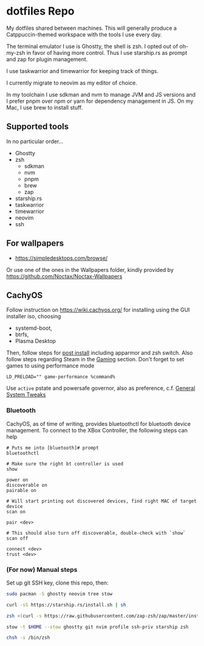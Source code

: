 # dotfiles Repo

My dotfiles shared between machines. This will generally produce a Catppuccin-themed workspace with the tools I use every day.

The terminal emulator I use is Ghostty, the shell is zsh. I opted out of oh-my-zsh in favor of having more control.
Thus I use starship.rs as prompt and zap for plugin management.

I use taskwarrior and timewarrior for keeping track of things.

I currently migrate to neovim as my editor of choice.

In my toolchain I use sdkman and nvm to manage JVM and JS versions and I prefer pnpm over npm or yarn for dependency management in JS.
On my Mac, I use brew to install stuff.

## Supported tools

In no particular order...

- Ghostty
- zsh
  - sdkman
  - nvm
  - pnpm
  - brew
  - zap
- starship.rs
- taskwarrior
- timewarrior
- neovim
- ssh

## For wallpapers

- https://simpledesktops.com/browse/

Or use one of the ones in the Wallpapers folder, kindly provided by https://github.com/Noctax/Noctax-Wallpapers

## CachyOS

Follow instruction on https://wiki.cachyos.org/ for installing using the GUI installer iso, choosing 
- systemd-boot,
- btrfs,
- Plasma Desktop

Then, follow steps for [post install](https://wiki.cachyos.org/configuration/post_install_setup/) including apparmor and zsh switch.
Also follow steps regarding Steam in the [Gaming](https://wiki.cachyos.org/configuration/gaming/) section. Don't forget to set games to using performance mode

```
LD_PRELOAD="" game-performance %command%
```

Use `active` pstate and powersafe governor, also as preference, c.f. [General System Tweaks](https://wiki.cachyos.org/configuration/general_system_tweaks/)

### Bluetooth

CachyOS, as of time of writing, provides bluetoothctl for bluetooth device management.
To connect to the XBox Controller, the following steps can help

```
# Puts me into [bluetooth]# prompt
bluetoothctl
```
```
# Make sure the right bt controller is used
show
```
```
power on
discoverable on
pairable on
```
```
# Will start printing out discovered devices, find right MAC of target device
scan on
```
```
pair <dev>
```
```
# This should also turn off discoverable, double-check with `show`
scan off
```
```
connect <dev>
trust <dev>
```

### (For now) Manual steps
Set up git SSH key, clone this repo, then:

```zsh
sudo pacman -S ghostty neovim tree stow
```

```zsh
curl -sS https://starship.rs/install.sh | sh
```

```zsh
zsh <(curl -s https://raw.githubusercontent.com/zap-zsh/zap/master/install.zsh) --branch release-v1 -k
```

```zsh
stow -t $HOME --stow ghostty git nvim profile ssh-priv starship zsh
```

```zsh
chsh -s /bin/zsh
```

